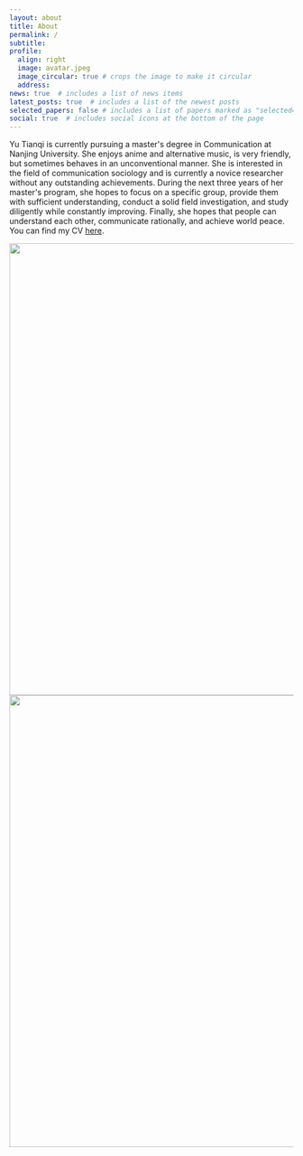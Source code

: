 ```yaml
---
layout: about
title: About
permalink: /
subtitle: 
profile:
  align: right
  image: avatar.jpeg
  image_circular: true # crops the image to make it circular
  address: 
news: true  # includes a list of news items
latest_posts: true  # includes a list of the newest posts
selected_papers: false # includes a list of papers marked as "selected={true}"
social: true  # includes social icons at the bottom of the page
---
```


Yu Tianqi is currently pursuing a master's degree in Communication at Nanjing University. She enjoys anime and alternative music, is very friendly, but sometimes behaves in an unconventional manner. She is interested in the field of communication sociology and is currently a novice researcher without any outstanding achievements. During the next three years of her master's program, she hopes to focus on a specific group, provide them with sufficient understanding, conduct a solid field investigation, and study diligently while constantly improving. Finally, she hopes that people can understand each other, communicate rationally, and achieve world peace. You can find my CV [here](/assets/pdf/于天祺个人简历-南京大学.pdf).

<img src="https://user-images.githubusercontent.com/543384/178952701-6e595809-3059-41d4-9d88-356a9b339445.png" align = "middle" width = "800px">


<br>

<a href="https://github.com/SocratesClub/SocratesClub.github.io/edit/master/_pages/about.md">
  <img src="https://user-images.githubusercontent.com/543384/192227995-fdb3a693-2f68-4dc4-b9bd-06053066322f.png" width = "800" align="middle" />
</a>

<br>
